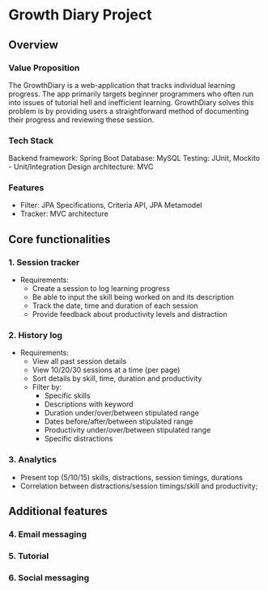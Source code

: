 # Growth Diary Project

## Overview

### Value Proposition
The GrowthDiary is a web-application that tracks individual learning progress. The app primarily targets beginner programmers who often run into issues of tutorial hell and inefficient learning. GrowthDiary solves this problem is by providing users a straightforward method of documenting their progress and reviewing these session.

### Tech Stack
Backend framework: Spring Boot
Database: MySQL
Testing: JUnit, Mockito - Unit/Integration
Design architecture: MVC 

### Features
- Filter: JPA Specifications, Criteria API, JPA Metamodel
- Tracker: MVC architecture

## Core functionalities

### 1. Session tracker
- Requirements:
  - Create a session to log learning progress
  - Be able to input the skill being worked on and its description
  - Track the date, time and duration of each session
  - Provide feedback about productivity levels and distraction

### 2. History log
- Requirements:
  - View all past session details
  - View 10/20/30 sessions at a time (per page)
  - Sort details by skill, time, duration and productivity
  - Filter by:
    - Specific skills
    - Descriptions with keyword
    - Duration under/over/between stipulated range
    - Dates before/after/between stipulated range
    - Productivity under/over/between stipulated range
    - Specific distractions

### 3. Analytics
- Present top (5/10/15) skills, distractions, session timings, durations
- Correlation between distractions/session timings/skill and productivity; 

## Additional features
### 4. Email messaging 

### 5. Tutorial

### 6. Social messaging
